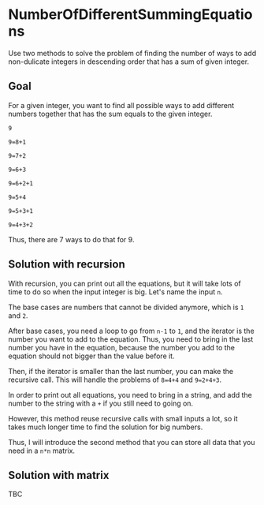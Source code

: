 # NumberOfDifferentSummingEquations

Use two methods to solve the problem of finding the number of ways to add non-dulicate integers in descending order that has a sum of given integer.

## Goal

For a given integer, you want to find all possible ways to add different numbers together that has the sum equals to the given integer.

`9`

`9=8+1`

`9=7+2`

`9=6+3`

`9=6+2+1`

`9=5+4`

`9=5+3+1`

`9=4+3+2`

Thus, there are 7 ways to do that for 9.

## Solution with recursion

With recursion, you can print out all the equations, but it will take lots of time to do so when the input integer is big. Let's name the input `n`.

The base cases are numbers that cannot be divided anymore, which is `1` and `2`.

After base cases, you need a loop to go from `n-1` to `1`, and the iterator is the number you want to add to the equation. Thus, you need to bring in the last number you have
in the equation, because the number you add to the equation should not bigger than the value before it.

Then, if the iterator is smaller than the last number, you can make the recursive call. This will handle the problems of `8=4+4` and `9=2+4+3`.

In order to print out all equations, you need to bring in a string, and add the number to the string with a `+` if you still need to going on.

However, this method reuse recursive calls with small inputs a lot, so it takes much longer time to find the solution for big numbers.

Thus, I will introduce the second method that you can store all data that you need in a `n*n` matrix.

## Solution with matrix

TBC
